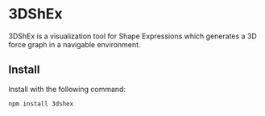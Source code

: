 # 3DShEx

3DShEx is a visualization tool for Shape Expressions which generates a 3D force graph in a navigable environment.

## Install

Install with the following command:

```
npm install 3dshex
```

